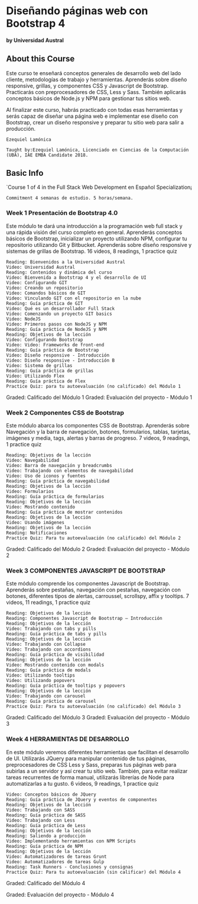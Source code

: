 # Diseñando páginas web con Bootstrap 4
#### by Universidad Austral

## About this Course

Este curso te enseñará conceptos generales de desarrollo web del lado cliente, metodologías de trabajo y herramientas. Aprenderás sobre diseño responsive, grillas, y componentes CSS y Javascript de Bootstrap. Practicarás con preprocesadores de CSS, Less y Sass. También aplicarás conceptos básicos de Node.js y NPM para gestionar tus sitios web.

Al finalizar este curso, habrás practicado con todas esas herramientas y serás capaz de diseñar una página web e implementar ese diseño con Bootstrap, crear un diseño responsive y preparar tu sitio web para salir a producción.

    Ezequiel Lamónica

    Taught by:Ezequiel Lamónica, Licenciado en Ciencias de la Computación (UBA), IAE EMBA Candidate 2018.

## Basic Info	
`Course 1 of 4 in the Full Stack Web Development en Español Specialization¡ 

`Commitment	4 semanas de estudio. 5 horas/semana.`

### Week 1 Presentación de Bootstrap 4.0

Este módulo te dará una introducción a la programación web full stack y una rápida visión del curso completo en general. Aprenderás conceptos básicos de Bootstrap, inicializar un proyecto utilizando NPM, configurar tu repositorio utilizando Git y Bitbucket. Aprenderás sobre diseño responsive y sistemas de grillas de Bootstrap.
16 videos, 8 readings, 1 practice quiz

    Reading: Bienvenidos a la Universidad Austral
    Video: Universidad Austral
    Reading: Contenidos y dinámica del curso
    Video: Bienvenida a Bootstrap 4 y el desarrollo de UI
    Video: Configurando GIT
    Video: Creando un repositorio
    Video: Comandos básicos de GIT
    Video: Vinculando GIT con el repositorio en la nube
    Reading: Guía práctica de GIT
    Video: Qué es un desarrollador Full Stack
    Video: Comenzando un proyecto GIT basics
    Video: NodeJS
    Video: Primeros pasos con NodeJS y NPM
    Reading: Guía práctica de NodeJS y NPM
    Reading: Objetivos de la lección
    Video: Configurando Bootstrap
    Video: Video: Frameworks de front-end
    Reading: Guía práctica de Bootstrap
    Video: Diseño responsive - Introducción
    Video: Diseño responsive - Introducción B
    Video: Sistema de grillas
    Reading: Guía práctica de grillas
    Video: Utilizando Flex
    Reading: Guía práctica de Flex
    Practice Quiz: para tu autoevaluación (no calificado) del Módulo 1

Graded: Calificado del Módulo 1
Graded: Evaluación del proyecto - Módulo 1

### Week 2 Componentes CSS de Bootstrap

Este módulo abarca los componentes CSS de Bootstrap. Aprenderás sobre Navegación y la barra de navegación, botones, formularios, tablas, tarjetas, imágenes y media, tags, alertas y barras de progreso.
7 videos, 9 readings, 1 practice quiz

    Reading: Objetivos de la lección
    Video: Navegabilidad
    Video: Barra de navegación y breadcrumbs
    Video: Trabajando con elementos de navegabilidad
    Video: Uso de iconos y fuentes
    Reading: Guía práctica de navegabilidad
    Reading: Objetivos de la lección
    Video: Formularios
    Reading: Guía práctica de formularios
    Reading: Objetivos de la lección
    Video: Mostrando contenido
    Reading: Guía práctica de mostrar contenidos
    Reading: Objetivos de la lección
    Video: Usando imágenes
    Reading: Objetivos de la lección
    Reading: Notificaciones
    Practice Quiz: Para tu autoevaluación (no calificado) del Módulo 2

Graded: Calificado del Módulo 2
Graded: Evaluación del proyecto - Módulo 2

### Week 3 COMPONENTES JAVASCRIPT DE BOOTSTRAP

Este módulo comprende los componentes Javascript de Bootstrap. Aprenderás sobre pestañas, navegación con pestañas, navegación con botones, diferentes tipos de alertas, carroussel, scrollspy, affix y tooltips.
7 videos, 11 readings, 1 practice quiz

    Reading: Objetivos de la lección
    Reading: Componentes Javascript de Bootstrap – Introducción
    Reading: Objetivos de la lección
    Video: Trabajando con tabs y pills
    Reading: Guía práctica de tabs y pills
    Reading: Objetivos de la lección
    Video: Trabajando con Collapse
    Video: Trabajando con accordions
    Reading: Guía práctica de visibilidad
    Reading: Objetivos de la lección
    Video: Mostrando contenido con modals
    Reading: Guía práctica de modals
    Video: Utilizando tooltips
    Video: Utilizando popovers
    Reading: Guía práctica de tooltips y popovers
    Reading: Objetivos de la lección
    Video: Trabajando con carousel
    Reading: Guía práctica de carousel
    Practice Quiz: Para tu autoevaluación (no calificado) del Módulo 3

Graded: Calificado del Módulo 3
Graded: Evaluación del proyecto - Módulo 3

### Week 4 HERRAMIENTAS DE DESARROLLO

En este módulo veremos diferentes herramientas que facilitan el desarrollo de UI. Utilizarás JQuery para manipular contenido de tus páginas, preprocesadores de CSS Less y Sass, preparas tus páginas web para subirlas a un servidor y así crear tu sitio web. También, para evitar realizar tareas recurrentes de forma manual, utilizarás librerías de Node para automatizarlas a tu gusto.
6 videos, 9 readings, 1 practice quiz

    Video: Conceptos básicos de JQuery
    Reading: Guía práctica de JQuery y eventos de componentes
    Reading: Objetivos de la lección
    Video: Trabajando con SASS
    Reading: Guía práctica de SASS
    Video: Trabajando con Less
    Reading: Guía práctica de Less
    Reading: Objetivos de la lección
    Reading: Saliendo a producción
    Video: Implementando herramientas con NPM Scripts
    Reading: Guía práctica de NPM
    Reading: Objetivos de la lección
    Video: Automatizadores de tareas Grunt
    Video: Automatizadores de tareas Gulp
    Reading: Task Runners - Conclusiones y consignas
    Practice Quiz: Para tu autoevaluación (sin calificar) del Módulo 4

Graded: Calificado del Módulo 4

Graded: Evaluación del proyecto - Módulo 4
